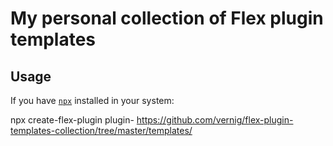 # My personal collection of Flex plugin templates

## Usage 

If you have [`npx`](https://www.npmjs.com/package/npx) installed in your system: 

npx create-flex-plugin plugin-<plugin-name> https://github.com/vernig/flex-plugin-templates-collection/tree/master/templates/<template-name>